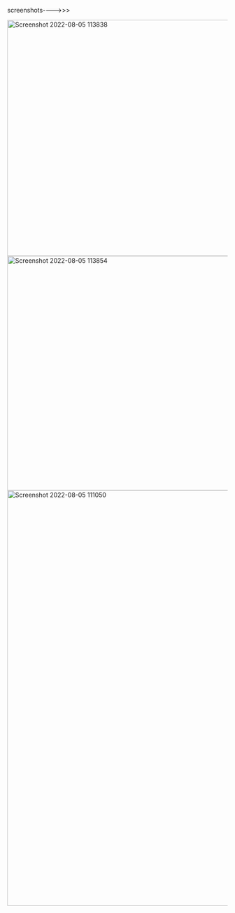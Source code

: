 screenshots---->>>

<img width="539" alt="Screenshot 2022-08-05 113838" src="https://user-images.githubusercontent.com/96559286/183012842-09ea739f-3396-4539-9de3-3e4ebfada671.png">


<img width="535" alt="Screenshot 2022-08-05 113854" src="https://user-images.githubusercontent.com/96559286/183012871-e67070df-362f-4e66-93e1-e2de800f7369.png">


<img width="949" alt="Screenshot 2022-08-05 111050" src="https://user-images.githubusercontent.com/96559286/183012891-4e2ac10f-8eaa-4170-803c-730aa98ea45d.png">

